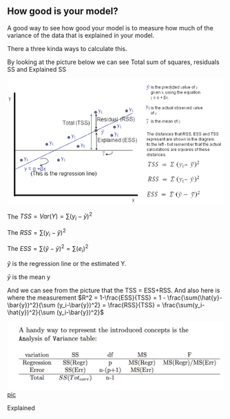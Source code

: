 
## How good is your model?

A good way to see how good your model is to measure how much of the variance of the data that is explained in your model.

There a three kinda ways to calculate this.

By looking at the picture below we can see Total sum of squares, residuals SS and Explained SS

<img src="img/ss.png" style="background-color:white">

The $TSS = Var(Y) = \sum (y_i-\bar{y})^2$

The $RSS = \sum(y_i-\hat{y})^2$

The $ESS = \sum(\hat{y}-\bar{y})^2= \sum(e_i)^2$

$\hat{y}$ is the regression line or the estimated Y.

$\bar{y}$ is the mean y

And we can see from the picture that the TSS = ESS+RSS. And also here is where the measurement $R^2 = 1-\frac{ESS}{TSS} = 1 - \frac{\sum(\hat{y}-\bar{y})^2}{\sum (y_i-\bar{y})^2} = \frac{RSS}{TSS} = \frac{\sum(y_i-\hat{y})^2}{\sum (y_i-\bar{y})^2}$





![pic](img/fdist.png)
[pic](img/pvalue.png)




Explained
